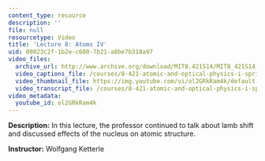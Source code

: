 ```yaml
---
content_type: resource
description: ''
file: null
resourcetype: Video
title: 'Lecture 8: Atoms IV'
uid: 00023c2f-1b2e-c680-7b21-a8be7b318a97
video_files:
  archive_url: http://www.archive.org/download/MIT8.421S14/MIT8_421S14_lec08_300k.mp4
  video_captions_file: /courses/8-421-atomic-and-optical-physics-i-spring-2014/fe3771cb1597596192b4d62b21b23a4e_ol2GRkRam4k.vtt
  video_thumbnail_file: https://img.youtube.com/vi/ol2GRkRam4k/default.jpg
  video_transcript_file: /courses/8-421-atomic-and-optical-physics-i-spring-2014/52c0b82ca3dce40e65d7d9bdc29dce8b_ol2GRkRam4k.pdf
video_metadata:
  youtube_id: ol2GRkRam4k
---
```


**Description:** In this lecture, the professor continued to talk about lamb shift and discussed effects of the nucleus on atomic structure.

**Instructor:** Wolfgang Ketterle